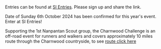 
Entries can be found at [SI Entries](https://www.sientries.co.uk/event.php?elid=Y&event_id=13506). Please sign up and share the link.

Date of Sunday 6th October 2024 has been confirmed for this year's event. Enter at SI Entries!

Supporting the 1st Nanpantan Scout group, the Charnwood Challenge is an off-road event for runners and walkers and covers approximately 10 miles route through the Charnwood countryside, to see [route click here](https://charnwoodchallenge.me/raceinformation/#route)
